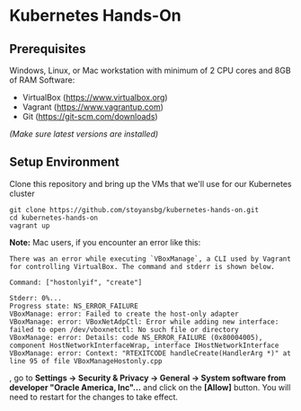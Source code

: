 # Kubernetes Hands-On

## Prerequisites
Windows, Linux, or Mac workstation with minimum of 2 CPU cores and 8GB of RAM
Software:
  - VirtualBox (https://www.virtualbox.org)
  - Vagrant (https://www.vagrantup.com)
  - Git (https://git-scm.com/downloads)

_(Make sure latest versions are installed)_


## Setup Environment
Clone this repository and bring up the VMs that we'll use for our Kubernetes cluster

```
git clone https://github.com/stoyansbg/kubernetes-hands-on.git
cd kubernetes-hands-on
vagrant up
```

**Note:** Mac users, if you encounter an error like this:
```
There was an error while executing `VBoxManage`, a CLI used by Vagrant
for controlling VirtualBox. The command and stderr is shown below.

Command: ["hostonlyif", "create"]

Stderr: 0%...
Progress state: NS_ERROR_FAILURE
VBoxManage: error: Failed to create the host-only adapter
VBoxManage: error: VBoxNetAdpCtl: Error while adding new interface: failed to open /dev/vboxnetctl: No such file or directory
VBoxManage: error: Details: code NS_ERROR_FAILURE (0x80004005), component HostNetworkInterfaceWrap, interface IHostNetworkInterface
VBoxManage: error: Context: "RTEXITCODE handleCreate(HandlerArg *)" at line 95 of file VBoxManageHostonly.cpp
```

, go to **Settings -> Security & Privacy -> General -> System software from developer "Oracle America, Inc"...** and click on the **[Allow]** button.  You will need to restart for the changes to take effect.
